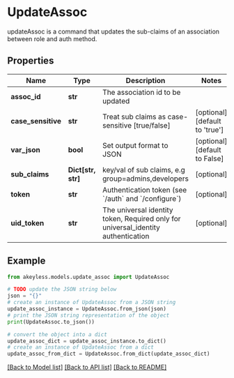 # UpdateAssoc

updateAssoc is a command that updates the sub-claims of an association between role and auth method.

## Properties

Name | Type | Description | Notes
------------ | ------------- | ------------- | -------------
**assoc_id** | **str** | The association id to be updated | 
**case_sensitive** | **str** | Treat sub claims as case-sensitive [true/false] | [optional] [default to 'true']
**var_json** | **bool** | Set output format to JSON | [optional] [default to False]
**sub_claims** | **Dict[str, str]** | key/val of sub claims, e.g group&#x3D;admins,developers | [optional] 
**token** | **str** | Authentication token (see &#x60;/auth&#x60; and &#x60;/configure&#x60;) | [optional] 
**uid_token** | **str** | The universal identity token, Required only for universal_identity authentication | [optional] 

## Example

```python
from akeyless.models.update_assoc import UpdateAssoc

# TODO update the JSON string below
json = "{}"
# create an instance of UpdateAssoc from a JSON string
update_assoc_instance = UpdateAssoc.from_json(json)
# print the JSON string representation of the object
print(UpdateAssoc.to_json())

# convert the object into a dict
update_assoc_dict = update_assoc_instance.to_dict()
# create an instance of UpdateAssoc from a dict
update_assoc_from_dict = UpdateAssoc.from_dict(update_assoc_dict)
```
[[Back to Model list]](../README.md#documentation-for-models) [[Back to API list]](../README.md#documentation-for-api-endpoints) [[Back to README]](../README.md)


